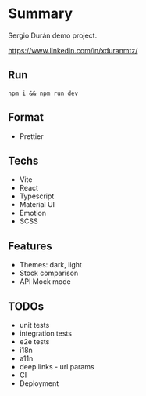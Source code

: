 # Summary

Sergio Durán demo project.

https://www.linkedin.com/in/xduranmtz/

## Run

`npm i && npm run dev`

## Format

- Prettier

## Techs

- Vite
- React
- Typescript
- Material UI
- Emotion
- SCSS

## Features

- Themes: dark, light
- Stock comparison
- API Mock mode


## TODOs

- unit tests
- integration tests
- e2e tests
- i18n
- a11n
- deep links - url params
- CI
- Deployment
